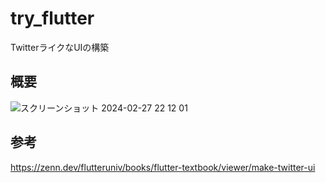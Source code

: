# try_flutter

TwitterライクなUIの構築

## 概要

![スクリーンショット 2024-02-27 22 12 01](https://github.com/Takanaz/try_flutter/assets/141098473/76fed290-9bed-4831-ad04-206bc73131e0)


## 参考

https://zenn.dev/flutteruniv/books/flutter-textbook/viewer/make-twitter-ui
